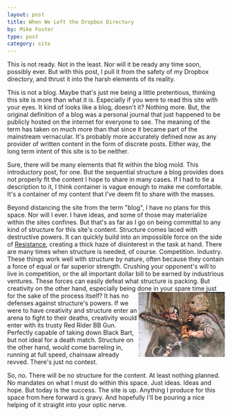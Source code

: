 ```yaml
---
layout: post
title: When We Left the Dropbox Directory
by: Mike Foster
type: post
category: site
---
```


This is not ready. Not in the least. Nor will it be ready any time soon, possibly ever. But with this post, I pull it from the  safety of my Dropbox directory, and thrust it into the harsh elements of its reality.

This is not a blog. Maybe that's just me being a little pretentious, thinking this site is more than what it is. Especially if you were to read this site with your eyes. It kind of looks like a blog, doesn't it? Nothing more. But, the original definition of a blog was a personal journal that just happened to be publicly hosted on the internet for everyone to see. The meaning of the term has taken on much more than that since it became part of the mainstream vernacular. It's probably more accurately defined now as any provider of written content in the form of discrete posts. Either way, the long term intent of this site is to be neither. 

Sure, there will be many elements that fit within the blog mold. This introductory post, for one. But the sequential structure a blog provides does not properly fit the content I hope to share in many cases. If I had to tie a description to it, I think container is vague enough to make me comfortable. It's a container of my content that I've deem fit to share with the masses. 

Beyond distancing the site from the term "blog", I have no plans for this space. Nor will I ever. I have ideas, and some of those may materialize within the sites confines. But that's as far as I go on being committal to any kind of structure for this site's content. Structure comes laced with destructive powers. It can quickly build into an impossible force on the side of [Resistance][link_do_the_work], creating a thick haze of disinterest in the task at hand. There are many times when structure is needed, of course. Competition. Industry. These things work well with structure by nature, often because they contain a force of equal or far superior strength. Crushing your opponent's will to live in competition, or the all important dollar bill to be earned by industrious ventures. These forces can easily defeat what structure is packing. But creativity on the other hand, especially being done in your spare time just for the sake of the process itself?<img class="postImg" src="/images/posts/resident_evil_4_chainsaw.jpg" align="right"> It has no defenses against structure's powers. If we were to have creativity and structure enter an arena to fight to their deaths, creativity would enter with its trusty Red Rider BB Gun. Perfectly capable of taking down Black Bart, but not ideal for a death match. Structure on the other hand, would come barreling in, running at full speed, chainsaw already revved. There's just no contest.

So, no. There will be no structure for the content. At least nothing planned. No mandates on what I must do within this space. Just ideas. Ideas and hope. But today is the success. The site is up. Anything I produce for this space from here forward is gravy. And hopefully I'll be pouring a nice helping of it straight into your optic nerve.

[link_do_the_work]: http://www.amazon.com/gp/product/1936719010/ref=as_li_qf_sp_asin_il_tl?ie=UTF8&tag=blurword-20&linkCode=as2&camp=1789&creative=9325&creativeASIN=1936719010

